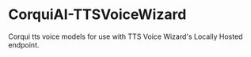 # CorquiAI-TTSVoiceWizard
Corqui tts voice models for use with TTS Voice Wizard's Locally Hosted endpoint.
